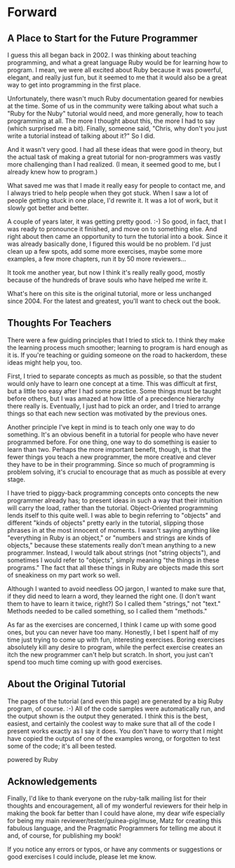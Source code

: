 


# Forward

## A Place to Start for the Future Programmer

I guess this all began back in 2002. I was thinking about teaching programming, and what a great language Ruby would be for learning
how to program. I mean, we were all excited about Ruby because it was powerful, elegant, and really just fun, but it seemed to me that
it would also be a great way to get into programming in the first place.

Unfortunately, there wasn't much Ruby documentation geared for newbies at the time. Some of us in the community were talking about what
such a "Ruby for the Nuby" tutorial would need, and more generally, how to teach programming at all. The more I thought about this,
the more I had to say (which surprised me a bit). Finally, someone said, "Chris, why don't you just write a tutorial instead of talking
about it?" So I did.

And it wasn't very good. I had all these ideas that were good in theory, but the actual task of making a great tutorial for
non-programmers was vastly more challenging than I had realized. (I mean, it seemed good to me, but I already knew how to program.)

What saved me was that I made it really easy for people to contact me, and I always tried to help people when they got stuck.
When I saw a lot of people getting stuck in one place, I'd rewrite it. It was a lot of work, but it slowly got better and better.

A couple of years later, it was getting pretty good. :-) So good, in fact, that I was ready to pronounce it finished,
and move on to something else. And right about then came an opportunity to turn the tutorial into a book.
Since it was already basically done, I figured this would be no problem. I'd just clean up a few spots, add some more exercises,
maybe some more examples, a few more chapters, run it by 50 more reviewers...

It took me another year, but now I think it's really really good, mostly because of the hundreds of brave souls who have helped me write it.

What's here on this site is the original tutorial, more or less unchanged since 2004. For the latest and greatest,
you'll want to check out the book.


## Thoughts For Teachers

There were a few guiding principles that I tried to stick to. I think they make the learning process much smoother;
learning to program is hard enough as it is. If you're teaching or guiding someone on the road to hackerdom,
these ideas might help you, too.

First, I tried to separate concepts as much as possible, so that the student would only have to learn one concept at a time.
This was difficult at first, but a little too easy after I had some practice. Some things must be taught before others,
but I was amazed at how little of a precedence hierarchy there really is. Eventually, I just had to pick an order,
and I tried to arrange things so that each new section was motivated by the previous ones.

Another principle I've kept in mind is to teach only one way to do something. It's an obvious benefit in a tutorial for people who have
never programmed before. For one thing, one way to do something is easier to learn than two. Perhaps the more important benefit,
though, is that the fewer things you teach a new programmer, the more creative and clever they have to be in their programming.
Since so much of programming is problem solving, it's crucial to encourage that as much as possible at every stage.

I have tried to piggy-back programming concepts onto concepts the new programmer already has;
to present ideas in such a way that their intuition will carry the load, rather than the tutorial.
Object-Oriented programming lends itself to this quite well. I was able to begin referring to
"objects" and different "kinds of objects" pretty early in the tutorial, slipping those phrases in at the most innocent of moments.
I wasn't saying anything like "everything in Ruby is an object," or "numbers and strings are kinds of objects,"
because these statements really don't mean anything to a new programmer. Instead, I would talk about strings (not "string objects"),
and sometimes I would refer to "objects", simply meaning "the things in these programs."
The fact that all these things in Ruby are objects made this sort of sneakiness on my part work so well.

Although I wanted to avoid needless OO jargon, I wanted to make sure that, if they did need to learn a word, they learned the right one.
(I don't want them to have to learn it twice, right?) So I called them "strings," not "text." Methods needed to be called something,
so I called them "methods."

As far as the exercises are concerned, I think I came up with some good ones, but you can never have too many. Honestly,
I bet I spent half of my time just trying to come up with fun, interesting exercises.
Boring exercises absolutely kill any desire to program, while the perfect exercise creates an itch the new programmer can't help but scratch.
In short, you just can't spend too much time coming up with good exercises.


## About the Original Tutorial

The pages of the tutorial (and even this page) are generated by a big Ruby program, of course. :-)
All of the code samples were automatically run, and the output shown is the output they generated.
I think this is the best, easiest, and certainly the coolest way to make sure that all of the code I present works exactly as I say
it does. You don't have to worry that I might have copied the output of one of the examples wrong,
or forgotten to test some of the code; it's all been tested.

powered by Ruby


## Acknowledgements

Finally, I'd like to thank everyone on the ruby-talk mailing list for their thoughts and encouragement,
all of my wonderful reviewers for their help in making the book far better than I could have alone, my dear wife especially
for being my main reviewer/tester/guinea-pig/muse, Matz for creating this fabulous language, and the Pragmatic Programmers
for telling me about it and, of course, for publishing my book!

If you notice any errors or typos, or have any comments or suggestions or good exercises I could include, please let me know.

